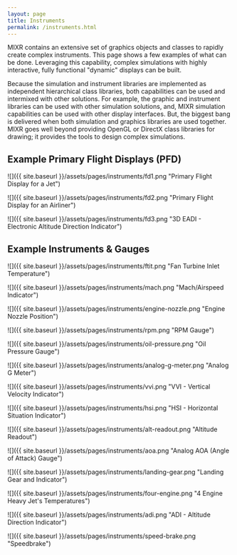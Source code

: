 ```yaml
---
layout: page
title: Instruments
permalink: /instruments.html
---
```

MIXR contains an extensive set of graphics objects and classes to rapidly create complex instruments. This page shows a few examples of what can be done. Leveraging this capability, complex simulations with highly interactive, fully functional "dynamic" displays can be built.

Because the simulation and instrument libraries are implemented as independent hierarchical class libraries, both capabilities can be used and intermixed with other solutions. For example, the graphic and instrument libraries can be used with other simulation solutions, and, MIXR simulation capabilities can be used with other display interfaces. But, the biggest bang is delivered when both simulation and graphics libraries are used together. MIXR goes well beyond providing OpenGL or DirectX class libraries for drawing; it provides the tools to design complex simulations.


## Example Primary Flight Displays (PFD)

![]({{ site.baseurl }}/assets/pages/instruments/fd1.png "Primary Flight Display for a Jet")

![]({{ site.baseurl }}/assets/pages/instruments/fd2.png "Primary Flight Display for an Airliner")

![]({{ site.baseurl }}/assets/pages/instruments/fd3.png "3D EADI - Electronic Altitude Direction Indicator")

## Example Instruments & Gauges

![]({{ site.baseurl }}/assets/pages/instruments/ftit.png "Fan Turbine Inlet Temperature")

![]({{ site.baseurl }}/assets/pages/instruments/mach.png "Mach/Airspeed Indicator")

![]({{ site.baseurl }}/assets/pages/instruments/engine-nozzle.png "Engine Nozzle Position")

![]({{ site.baseurl }}/assets/pages/instruments/rpm.png "RPM Gauge")

![]({{ site.baseurl }}/assets/pages/instruments/oil-pressure.png "Oil Pressure Gauge")

![]({{ site.baseurl }}/assets/pages/instruments/analog-g-meter.png "Analog G Meter")

![]({{ site.baseurl }}/assets/pages/instruments/vvi.png "VVI - Vertical Velocity Indicator")

![]({{ site.baseurl }}/assets/pages/instruments/hsi.png "HSI - Horizontal Situation Indicator")

![]({{ site.baseurl }}/assets/pages/instruments/alt-readout.png "Altitude Readout")

![]({{ site.baseurl }}/assets/pages/instruments/aoa.png "Analog AOA (Angle of Attack) Gauge")

![]({{ site.baseurl }}/assets/pages/instruments/landing-gear.png "Landing Gear and Indicator")

![]({{ site.baseurl }}/assets/pages/instruments/four-engine.png "4 Engine Heavy Jet's Temperatures")

![]({{ site.baseurl }}/assets/pages/instruments/adi.png "ADI - Altitude Direction Indicator")

![]({{ site.baseurl }}/assets/pages/instruments/speed-brake.png "Speedbrake")


